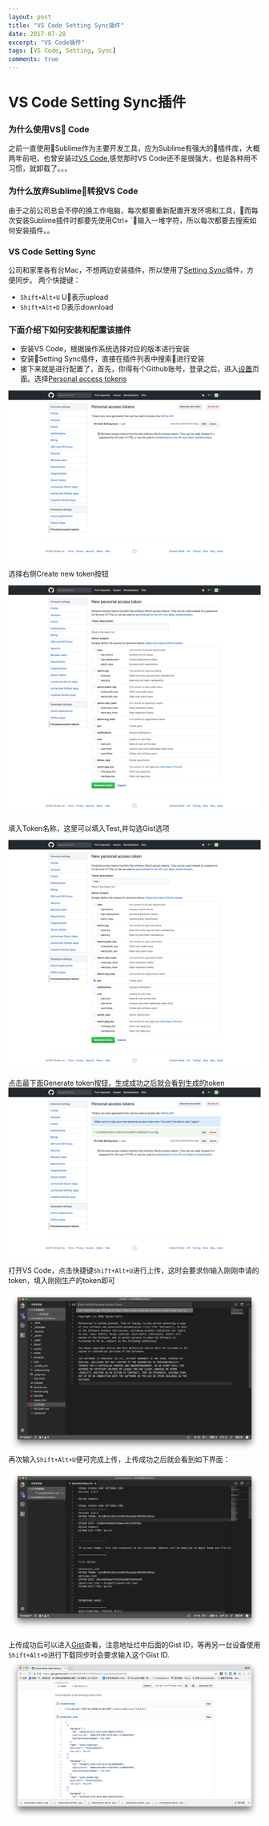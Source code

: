```yaml
---
layout: post
title: "VS Code Setting Sync插件"
date: 2017-07-28
excerpt: "VS Code插件"
tags: [VS Code, Setting, Sync]
comments: true
---
```

# VS Code Setting Sync插件

### 为什么使用VS Code

之前一直使用Sublime作为主要开发工具，应为Sublime有强大的插件库，大概两年前吧，也曾安装过[VS Code](https://code.visualstudio.com/),感觉那时VS Code还不是很强大，也是各种用不习惯，就卸载了。。。

### 为什么放弃Sublime转投VS Code

由于之前公司总会不停的换工作电脑，每次都要重新配置开发环境和工具，而每次安装Sublime插件时都要先使用Ctrl+ `输入一堆字符，所以每次都要去搜索如何安装插件。。

### VS Code Setting Sync

公司和家里各有台Mac，不想两边安装插件，所以使用了[Setting Sync](https://marketplace.visualstudio.com/items?itemName=Shan.code-settings-sync)插件，方便同步。
两个快捷键：

* `Shift+Alt+U` U表示upload
* `Shift+Alt+D` D表示download

### 下面介绍下如何安装和配置该插件

* 安装VS Code，根据操作系统选择对应的版本进行安装
* 安装Setting Sync插件，直接在插件列表中搜索进行安装
* 接下来就是进行配置了，首先，你得有个Github账号，登录之后，进入[设置](https://github.com/settings/profile)页面。选择[Personal access tokens](https://github.com/settings/tokens)

![Personal access token](../assets/img/SettingSync/1.png)

选择右侧Create new token按钮

![Create new token](../assets/img/SettingSync/4.png)

填入Token名称，这里可以填入Test,并勾选Gist选项

![Create new token](../assets/img/SettingSync/5.png)

点击最下面Generate token按钮，生成成功之后就会看到生成的token
![Create new token](../assets/img/SettingSync/3.png)

打开VS Code，点击快捷键`Shift+Alt+U`进行上传，这时会要求你输入刚刚申请的token，填入刚刚生产的token即可

![Create new token](../assets/img/SettingSync/7.png)
再次输入`Shift+Alt+U`便可完成上传，上传成功之后就会看到如下界面：

![Create new token](../assets/img/SettingSync/8.png)

上传成功后可以进入[Gist](https://gist.github.com/)查看，注意地址烂中后面的Gist ID，等再另一台设备使用`Shift+Alt+D`进行下载同步时会要求输入这个Gist ID.
![Create new token](../assets/img/SettingSync/9.png)

